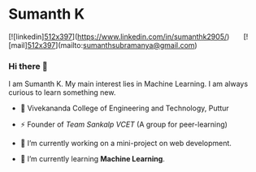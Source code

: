 # Sumanth K

[![linkedin][512x397](https://github.com/Sumanth2905/Sumanth2905/blob/main/assets/img/linkedin.png)](https://www.linkedin.com/in/sumanthk2905/)&nbsp;&nbsp;&nbsp;&nbsp;&nbsp;&nbsp;&nbsp;[![mail][512x397](https://github.com/Sumanth2905/Sumanth2905/blob/main/assets/img/mail.png)](mailto:sumanthsubramanya@gmail.com)

### Hi there 👋

I am Sumanth K. My main interest lies in Machine Learning. I am always curious to learn something new.

- :office: Vivekananda College of Engineering and Technology, Puttur

- :zap: Founder of *Team Sankalp VCET* (A group for peer-learning)

- 🔭 I’m currently working on a mini-project on web development.

- 🌱 I’m currently learning **Machine Learning**.

 

